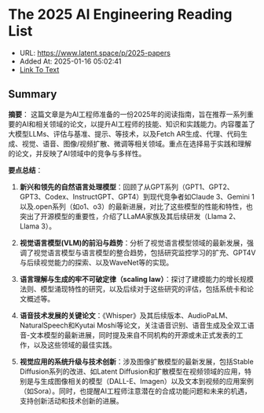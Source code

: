 # The 2025 AI Engineering Reading List
- URL: https://www.latent.space/p/2025-papers
- Added At: 2025-01-16 05:02:41
- [Link To Text](2025-01-16-the-2025-ai-engineering-reading-list_raw.md)

## Summary
**摘要**：
这篇文章是为AI工程师准备的一份2025年的阅读指南，旨在推荐一系列重要的AI和相关领域的论文，以提升AI工程师的技能、知识和实践能力。内容覆盖了大模型LLMs、评估与基准、提示、等技术，以及Fetch AR生成、代理、代码生成、视觉、语音、图像/视频扩散、微调等相关领域。重点在选择易于实践和理解的论文，并反映了AI领域中的竞争与多样性。

**要点总结**：
1. **新兴和领先的自然语言处理模型**：回顾了从GPT系列（GPT1、GPT2、GPT3、Codex、InstructGPT、GPT4）到现代竞争者如Claude 3、Gemini 1以及.open系列（如o1、o3）的最新进展，对比了这些模型的性能和特性，也突出了开源模型的重要性，介绍了LLaMA家族及其后续研发（Llama 2、Llama 3）。

2. **视觉语言模型(VLM)的前沿与趋势**：分析了视觉语言模型领域的最新发展，强调了视觉语言模型与语言模型的整合趋势，包括研究监控学习的扩充、GPT4V与后续视觉能力的探索、以及WaveNet等的实现。

3. **语言理解与生成的牢不可破定律（scaling law）**：探讨了建模能力的增长规模法则、模型涌现特性的研究，以及后续对于这些研究的评估，包括系统卡和论文概述等。

4. **语音技术发展的关键论文**：《Whisper》及其后续版本、AudioPaLM、NaturalSpeech和Kyutai Moshi等论文，关注语音识别、语音生成及全双工语音-文本模型的最新进展，同时提及来自不同机构的开源或未正式发表的工作，以及这些领域的最佳实践。

5. **视觉应用的系统升级与技术创新**：涉及图像扩散模型的最新发展，包括Stable Diffusion系列的改进、如Latent Diffusion和扩散模型在视频领域的应用，特别是与生成图像相关的模型（DALL-E、Imagen）以及文本到视频的应用案例（如Sora）。同时，也提醒AI工程师注意潜在的合成功能问题和未来的机遇，支持创新活动和技术创新的进展。

